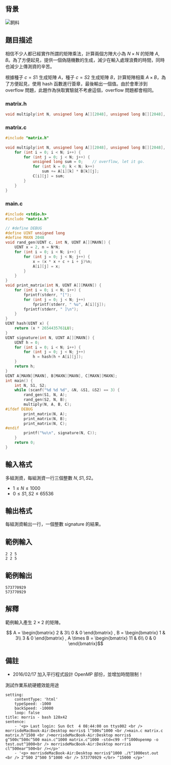 ## 背景 ##

![飼料](http://i.imgur.com/67stm68.jpg)

## 題目描述 ##

相信不少人都已經實作所謂的矩陣乘法，計算兩個方陣大小為 $N \times N$ 的矩陣 $A, B$。為了方便起見，提供一個偽隨機數的生成，減少在輸入處理浪費的時間，同時也減少上傳測資的辛苦。

根據種子 $c = S1$ 生成矩陣 $A$，種子 $c = S2$ 生成矩陣 $B$，計算矩陣相乘 $A \times B$，為了方便起見，使用 hash 函數進行簽章，最後輸出一個值。由於會牽涉到 overflow 問題，此題作為快取實驗就不考慮這個，overflow 問題都會相同。

### matrix.h ###
```c
void multiply(int N, unsigned long A[][2048], unsigned long B[][2048], unsigned long C[][2048]);
```

### matrix.c ###
```c
#include "matrix.h"
 
void multiply(int N, unsigned long A[][2048], unsigned long B[][2048], unsigned long C[][2048]) {
    for (int i = 0; i < N; i++) {
        for (int j = 0; j < N; j++) {
            unsigned long sum = 0;    // overflow, let it go.
            for (int k = 0; k < N; k++)
                sum += A[i][k] * B[k][j];
            C[i][j] = sum;
        }
    }
}
```

### main.c ###

```c
#include <stdio.h>
#include "matrix.h"

// #define DEBUG
#define UINT unsigned long 
#define MAXN 2048
void rand_gen(UINT c, int N, UINT A[][MAXN]) {
	UINT x = 2, n = N*N;
	for (int i = 0; i < N; i++) {
		for (int j = 0; j < N; j++) {
			x = (x * x + c + i + j)%n;
			A[i][j] = x;
		}
	}
}
void print_matrix(int N, UINT A[][MAXN]) {
	for (int i = 0; i < N; i++) {
		fprintf(stderr, "[");
		for (int j = 0; j < N; j++)
			fprintf(stderr, " %u", A[i][j]);
		fprintf(stderr, " ]\n");
	}
}
UINT hash(UINT x) {
	return (x * 2654435761LU);
}
UINT signature(int N, UINT A[][MAXN]) {
	UINT h = 0;
	for (int i = 0; i < N; i++) {
		for (int j = 0; j < N; j++)
			h = hash(h + A[i][j]);
	}
	return h;
}
UINT A[MAXN][MAXN], B[MAXN][MAXN], C[MAXN][MAXN];
int main() {
	int N, S1, S2;
	while (scanf("%d %d %d", &N, &S1, &S2) == 3) {
		rand_gen(S1, N, A);
		rand_gen(S2, N, B);
		multiply(N, A, B, C);
#ifdef DEBUG
		print_matrix(N, A);
		print_matrix(N, B);
		print_matrix(N, C);
#endif
		printf("%u\n", signature(N, C));
	}
	return 0;
}
```

## 輸入格式 ##

多組測資，每組測資一行三個整數 $N, S1, S2$。

* $1 \le N \le 1000$
* $0 \le S1, S2 \le 65536$

## 輸出格式 ##
每組測資輸出一行，一個整數 signature 的結果。

## 範例輸入 ##
```
2 2 5
2 2 5
```

## 範例輸出 ##
```
573770929
573770929
```

## 解釋 ##
範例輸入產生 $2 \times 2$ 的矩陣。

$$ A = \begin{bmatrix}
2 & 3\\ 
0 & 0
\end{bmatrix}
, B = \begin{bmatrix}
1 & 3\\ 
3 & 0
\end{bmatrix}
, A \times B = \begin{bmatrix}
11 & 6\\ 
0 & 0
\end{bmatrix}$$

## 備註 ##

* 2016/02/17 加入平行程式設計 OpenMP 部份，並增加時間限制！

測試作業系統硬體效能用途

``` terminal
setting:
    contentType: 'html'
    typeSpeed: -1000
    backSpeed: -10000
    loop: false
title: morris - bash 128x42
sentence:
    - '<p> Last login: Sun Oct  4 08:44:00 on ttys002 <br /> morrisdeMacBook-Air:Desktop morris$ l^500s^1000 <br />main.c matrix.c matrix.h^1500 <br />morrisdeMacBook-Air:Desktop morris$ g^500c^500c^500 main.c^1000 matrix.c^1000 -std=c99 -f^1000openmp -o test.out^1000<br /> morrisdeMacBook-Air:Desktop morris$ cl^500ear^500<br /></p>'
    - '<p> morrisdeMacBook-Air:Desktop morris$^1000 ./t^1000est.out <br /> 2^500 2^500 5^1000 <br /> 573770929 </br> ^15000 </p>'
```